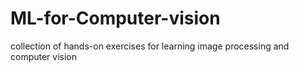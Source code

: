 # ML-for-Computer-vision
collection of hands-on exercises for learning image processing and computer vision
